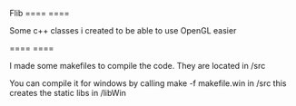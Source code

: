Flib
==== ====

Some c++ classes i created to be able to use OpenGL easier

==== ====

I made some makefiles to compile the code.
They are located in /src

You can compile it for windows by calling make -f makefile.win in /src
this creates the static libs in /libWin
